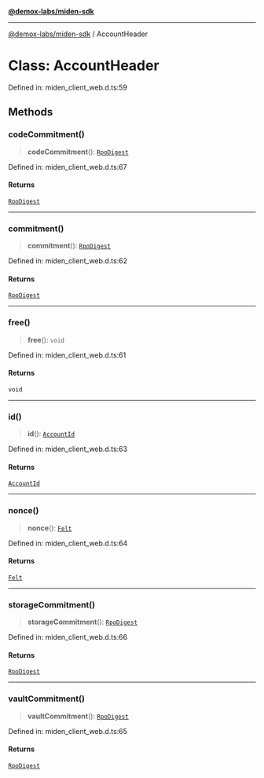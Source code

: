 [**@demox-labs/miden-sdk**](../README.md)

***

[@demox-labs/miden-sdk](../README.md) / AccountHeader

# Class: AccountHeader

Defined in: miden\_client\_web.d.ts:59

## Methods

### codeCommitment()

> **codeCommitment**(): [`RpoDigest`](RpoDigest.md)

Defined in: miden\_client\_web.d.ts:67

#### Returns

[`RpoDigest`](RpoDigest.md)

***

### commitment()

> **commitment**(): [`RpoDigest`](RpoDigest.md)

Defined in: miden\_client\_web.d.ts:62

#### Returns

[`RpoDigest`](RpoDigest.md)

***

### free()

> **free**(): `void`

Defined in: miden\_client\_web.d.ts:61

#### Returns

`void`

***

### id()

> **id**(): [`AccountId`](AccountId.md)

Defined in: miden\_client\_web.d.ts:63

#### Returns

[`AccountId`](AccountId.md)

***

### nonce()

> **nonce**(): [`Felt`](Felt.md)

Defined in: miden\_client\_web.d.ts:64

#### Returns

[`Felt`](Felt.md)

***

### storageCommitment()

> **storageCommitment**(): [`RpoDigest`](RpoDigest.md)

Defined in: miden\_client\_web.d.ts:66

#### Returns

[`RpoDigest`](RpoDigest.md)

***

### vaultCommitment()

> **vaultCommitment**(): [`RpoDigest`](RpoDigest.md)

Defined in: miden\_client\_web.d.ts:65

#### Returns

[`RpoDigest`](RpoDigest.md)
